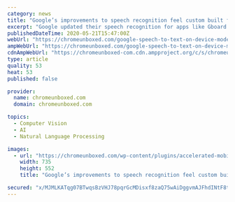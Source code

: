```yaml
---
category: news
title: "Google’s improvements to speech recognition feel custom built for life with face masks"
excerpt: "Google updated their speech recognition for apps like Gboard that made the service much better at understanding mumbles and other poorly-pronounced syllables. For various reasons, this update was a huge step forward for accessibility,"
publishedDateTime: 2020-05-21T15:47:00Z
webUrl: "https://chromeunboxed.com/google-speech-to-text-on-device-model-masks-covid-19-pandemic/"
ampWebUrl: "https://chromeunboxed.com/google-speech-to-text-on-device-model-masks-covid-19-pandemic/?amp"
cdnAmpWebUrl: "https://chromeunboxed-com.cdn.ampproject.org/c/s/chromeunboxed.com/google-speech-to-text-on-device-model-masks-covid-19-pandemic/?amp"
type: article
quality: 53
heat: 53
published: false

provider:
  name: chromeunboxed.com
  domain: chromeunboxed.com

topics:
  - Computer Vision
  - AI
  - Natural Language Processing

images:
  - url: "https://chromeunboxed.com/wp-content/plugins/accelerated-mobile-pages/images/SD-default-image.png"
    width: 735
    height: 552
    title: "Google’s improvements to speech recognition feel custom built for life with face masks"

secured: "x/MJMLKATqg07BTwqsBzVHJ78pqrGcMDisxf8zaQ75wAiDggvmAJFhdINtF8tYoTbH4BUHoFq7SNTmeV+KNoNt0/SokLJ36semOIHxMpz6st14aE130w+4FA/npU00T2JipdbbXdJnSn1HVlLOMLZY2+nP20+UGqQ096IVFHSuaTRNP1OTKfFqQJJ9qKNosXJuzRGLyizX5uB3pbOf11LOZ8lJJGyhLiVTFnJnPl/jVuHq9Qg4dZx/WeeizHAkFij4lnABwGvITF0MNek4yO7oLArzleBLv332D9Nx8giaZE5RTfybDz5PQO5nPTNnuh;FbC73HnmYVKuwfi0hCKmSg=="
---
```


